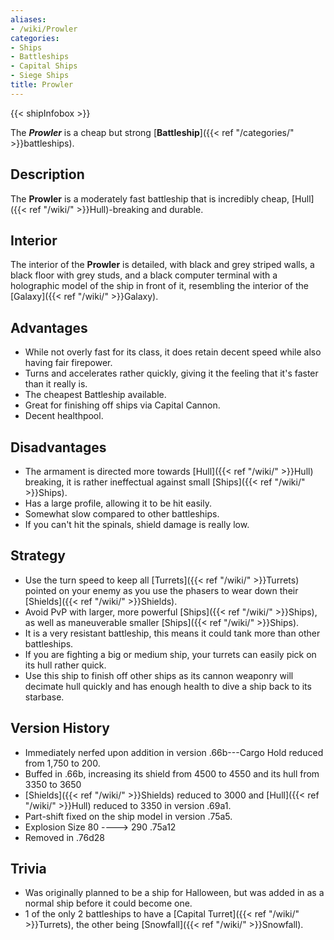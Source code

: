 ```yaml
---
aliases:
- /wiki/Prowler
categories:
- Ships
- Battleships
- Capital Ships
- Siege Ships
title: Prowler
---  
```


{{< shipInfobox >}} 

The **_Prowler_** is a cheap but strong [**Battleship**]({{< ref "/categories/" >}}battleships). 

## Description

The **Prowler** is a moderately fast battleship that is incredibly cheap, [Hull]({{< ref "/wiki/" >}}Hull)-breaking and durable.

## Interior

The interior of the **Prowler** is detailed, with black and grey striped walls, a black floor with grey studs, and a black computer terminal with a holographic model of the ship in front of it, resembling the interior of the [Galaxy]({{< ref "/wiki/" >}}Galaxy).

## Advantages

- While not overly fast for its class, it does retain decent speed while also having fair firepower.
- Turns and accelerates rather quickly, giving it the feeling that it's faster than it really is.
- The cheapest Battleship available.
- Great for finishing off ships via Capital Cannon.
- Decent healthpool.

## Disadvantages

- The armament is directed more towards [Hull]({{< ref "/wiki/" >}}Hull) breaking, it is rather ineffectual against small [Ships]({{< ref "/wiki/" >}}Ships).
- Has a large profile, allowing it to be hit easily.
- Somewhat slow compared to other battleships.
- If you can't hit the spinals, shield damage is really low.

## Strategy

- Use the turn speed to keep all [Turrets]({{< ref "/wiki/" >}}Turrets) pointed on your enemy as you use the phasers to wear down their [Shields]({{< ref "/wiki/" >}}Shields).
- Avoid PvP with larger, more powerful [Ships]({{< ref "/wiki/" >}}Ships), as well as maneuverable smaller [Ships]({{< ref "/wiki/" >}}Ships).
- It is a very resistant battleship, this means it could tank more than other battleships.
- If you are fighting a big or medium ship, your turrets can easily pick on its hull rather quick.
- Use this ship to finish off other ships as its cannon weaponry will decimate hull quickly and has enough health to dive a ship back to its starbase.

## Version History 

- Immediately nerfed upon addition in version .66b---Cargo Hold reduced from 1,750 to 200.
- Buffed in .66b, increasing its shield from 4500 to 4550 and its hull from 3350 to 3650
- [Shields]({{< ref "/wiki/" >}}Shields) reduced to 3000 and [Hull]({{< ref "/wiki/" >}}Hull) reduced to 3350 in version .69a1.
- Part-shift fixed on the ship model in version .75a5.
- Explosion Size 80 ----> 290 .75a12
- Removed in .76d28

## Trivia

- Was originally planned to be a ship for Halloween, but was added in as a normal ship before it could become one.
- 1 of the only 2 battleships to have a [Capital Turret]({{< ref "/wiki/" >}}Turrets), the other being [Snowfall]({{< ref "/wiki/" >}}Snowfall).